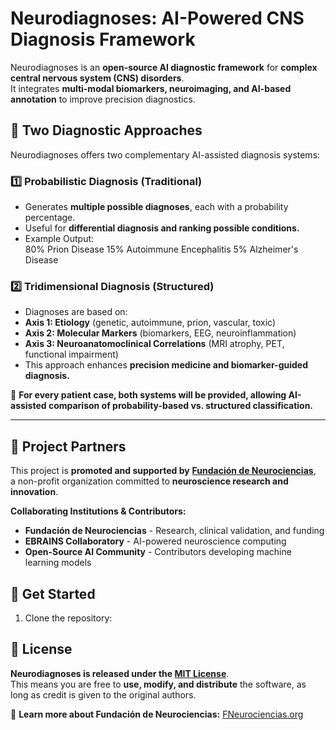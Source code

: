 # Neurodiagnoses: AI-Powered CNS Diagnosis Framework  

Neurodiagnoses is an **open-source AI diagnostic framework** for **complex central nervous system (CNS) disorders**.  
It integrates **multi-modal biomarkers, neuroimaging, and AI-based annotation** to improve precision diagnostics.

## 🔹 Two Diagnostic Approaches  

Neurodiagnoses offers two complementary AI-assisted diagnosis systems:  

### **1️⃣ Probabilistic Diagnosis (Traditional)**  
- Generates **multiple possible diagnoses**, each with a probability percentage.  
- Useful for **differential diagnosis and ranking possible conditions.**  
- Example Output:  
80% Prion Disease
15% Autoimmune Encephalitis
5% Alzheimer's Disease

### **2️⃣ Tridimensional Diagnosis (Structured)**  
- Diagnoses are based on:  
- **Axis 1: Etiology** (genetic, autoimmune, prion, vascular, toxic)  
- **Axis 2: Molecular Markers** (biomarkers, EEG, neuroinflammation)  
- **Axis 3: Neuroanatomoclinical Correlations** (MRI atrophy, PET, functional impairment)  
- This approach enhances **precision medicine and biomarker-guided diagnosis.**  

🔹 **For every patient case, both systems will be provided, allowing AI-assisted comparison of probability-based vs. structured classification.**  

---
## 🔹 Project Partners
This project is **promoted and supported by** **[Fundación de Neurociencias](https://www.fneurociencias.org)**,  
a non-profit organization committed to **neuroscience research and innovation**.

**Collaborating Institutions & Contributors:**
- **Fundación de Neurociencias** - Research, clinical validation, and funding  
- **EBRAINS Collaboratory** - AI-powered neuroscience computing  
- **Open-Source AI Community** - Contributors developing machine learning models  

## 🚀 Get Started
1. Clone the repository:

## 📖 License  
**Neurodiagnoses is released under the [MIT License](LICENSE)**.  
This means you are free to **use, modify, and distribute** the software, as long as credit is given to the original authors.

🔗 **Learn more about Fundación de Neurociencias:** [FNeurociencias.org](https://www.fneurociencias.org)
